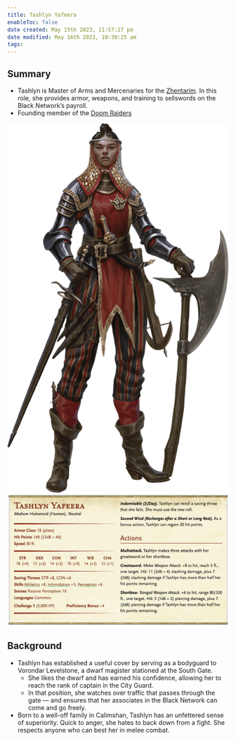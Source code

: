 ```yaml
---
title: Tashlyn Yafeera
enableToc: false
date created: May 15th 2023, 11:57:27 pm
date modified: May 16th 2023, 10:30:25 am
tags: 
---
```

## Summary
- Tashlyn is Master of Arms and Mercenaries for the [Zhentarim](Factions/Zhentarim.md). In this role, she provides armor, weapons, and training to sellswords on the Black Network’s payroll.
- Founding member of the [Doom Raiders](Factions/Doom%20Raiders.md)

![Pasted image 20230515235853](attachments/Tashlyn.png)
![Pasted image 20230515235918](attachments/Tashlyn%20Statblock.png)

## Background
- Tashlyn has established a useful cover by serving as a bodyguard to Vorondar Levelstone, a dwarf magister stationed at the South Gate.
	- She likes the dwarf and has earned his confidence, allowing her to reach the rank of captain in the City Guard.
	- In that position, she watches over traffic that passes through the gate — and ensures that her associates in the Black Network can come and go freely.
- Born to a well-off family in Calimshan, Tashlyn has an unfettered sense of superiority. Quick to anger, she hates to back down from a fight. She respects anyone who can best her in melee combat.
